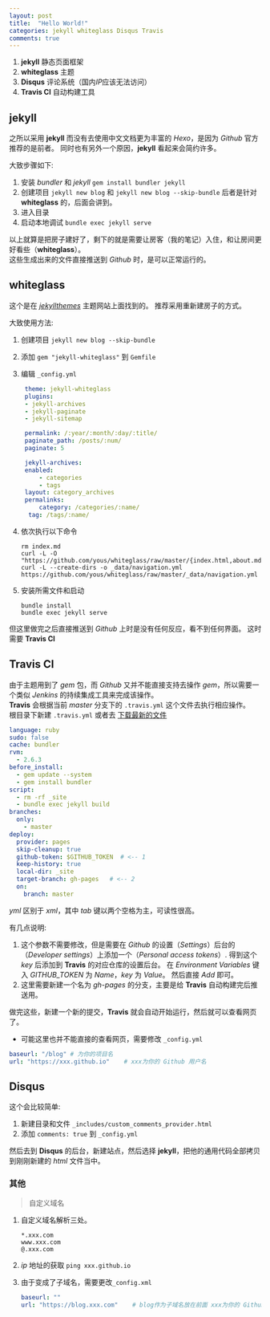 ```yaml
---
layout: post
title:  "Hello World!"
categories: jekyll whiteglass Disqus Travis
comments: true
---
```


1. **jekyll** 静态页面框架
2. **whiteglass** 主题
3. **Disqus** 评论系统（国内*IP*应该无法访问）
4. **Travis CI** 自动构建工具

## jekyll

之所以采用 **jekyll** 而没有去使用中文文档更为丰富的 *Hexo*，是因为 *Github* 官方推荐的是前者。 同时也有另外一个原因，**jekyll** 看起来会简约许多。

大致步骤如下:

1. 安装 *bundler* 和 *jekyll*
    `gem install bundler jekyll`
2. 创建项目
   `jekyll new blog` 和 `jekyll new blog --skip-bundle`
   后者是针对 **whiteglass** 的，后面会讲到。
3. 进入目录
4. 启动本地调试
   `bundle exec jekyll serve`

以上就算是把房子建好了，剩下的就是需要让房客（我的笔记）入住，和让房间更好看些（**whiteglass**）。  
这些生成出来的文件直接推送到 *Github* 时，是可以正常运行的。

## whiteglass

这个是在 [*jekyllthemes*](https://jekyllthemes.dev/) 主题网站上面找到的。
推荐采用重新建房子的方式。

大致使用方法:

1. 创建项目 `jekyll new blog --skip-bundle`
2. 添加 `gem "jekyll-whiteglass"` 到 `Gemfile`
3. 编辑 `_config.yml`

    ```yml
     theme: jekyll-whiteglass
     plugins:
     - jekyll-archives
     - jekyll-paginate
     - jekyll-sitemap

     permalink: /:year/:month/:day/:title/
     paginate_path: /posts/:num/
     paginate: 5

     jekyll-archives:
     enabled:
         - categories
         - tags
     layout: category_archives
     permalinks:
         category: /categories/:name/
      tag: /tags/:name/
    ```

4. 依次执行以下命令

    ```shell
    rm index.md
    curl -L -O "https://github.com/yous/whiteglass/raw/master/{index.html,about.md,archives.md,feed.xml}"
    curl -L --create-dirs -o _data/navigation.yml https://github.com/yous/whiteglass/raw/master/_data/navigation.yml
    ```

5. 安装所需文件和启动

    ```shell
    bundle install
    bundle exec jekyll serve
    ```

但这里做完之后直接推送到 *Github* 上时是没有任何反应，看不到任何界面。
这时需要 **Travis CI**

## Travis CI

由于主题用到了 *gem* 包，而 *Github* 又并不能直接支持去操作 *gem*，所以需要一个类似 *Jenkins* 的持续集成工具来完成该操作。  
**Travis** 会根据当前 *master* 分支下的 `.travis.yml` 这个文件去执行相应操作。  
根目录下新建 `.travis.yml` 或者去 [下载最新的文件](https://github.com/yous/whiteglass/blob/master/.travis.yml)  

```yml
language: ruby
sudo: false
cache: bundler
rvm:
  - 2.6.3
before_install:
  - gem update --system
  - gem install bundler
script:
  - rm -rf _site
  - bundle exec jekyll build
branches:
  only:
    - master
deploy:
  provider: pages
  skip-cleanup: true
  github-token: $GITHUB_TOKEN  # <-- 1
  keep-history: true
  local-dir: _site
  target-branch: gh-pages   # <-- 2
  on:
    branch: master
```

*yml* 区别于 *xml*，其中 *tab* 键以两个空格为主，可读性很高。

有几点说明:

   1. 这个参数不需要修改，但是需要在 *Github* 的设置（*Settings*）后台的（*Developer settings*）上添加一个（*Personal access tokens*）. 得到这个 *key* 后添加到 **Travis** 的对应仓库的设置后台。 在 *Environment Variables* 键入 *GITHUB_TOKEN* 为 *Name*，*key* 为 *Value*。 然后直接 *Add* 即可。
   2. 这里需要新建一个名为 *gh-pages* 的分支，主要是给 **Travis** 自动构建完后推送用。

做完这些，新建一个新的提交，**Travis** 就会自动开始运行，然后就可以查看网页了。

* 可能这里也并不能直接的查看网页，需要修改 `_config.yml`

```yml
baseurl: "/blog" # 为你的项目名
url: "https://xxx.github.io"    # xxx为你的 Github 用户名
```

## Disqus

这个会比较简单:

   1. 新建目录和文件 `_includes/custom_comments_provider.html`
   2. 添加 `comments: true` 到 `_config.yml`

然后去到 **Disqus** 的后台，新建站点，然后选择 **jekyll**，把他的通用代码全部拷贝到刚刚新建的 *html* 文件当中。

### 其他

> 自定义域名

1. 自定义域名解析三处。

   ```text
   *.xxx.com
   www.xxx.com
   @.xxx.com
   ```

2. *ip* 地址的获取 `ping xxx.github.io`
3. 由于变成了子域名，需要更改`_config.xml`

    ```yml
    baseurl: ""
    url: "https://blog.xxx.com"    # blog作为子域名放在前面 xxx为你的 Github 用户名
    ```